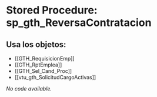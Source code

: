 # Stored Procedure: sp_gth_ReversaContratacion

## Usa los objetos:
- [[GTH_RequisicionEmp]]
- [[GTH_RptEmplea]]
- [[GTH_Sel_Cand_Proc]]
- [[vtu_gth_SolicitudCargoActivas]]

*No code available.*
